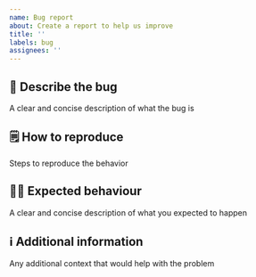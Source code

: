 ```yaml
---
name: Bug report
about: Create a report to help us improve
title: ''
labels: bug
assignees: ''
---
```


## 🐛 Describe the bug

A clear and concise description of what the bug is

## 🗒 How to reproduce

Steps to reproduce the behavior

## 💃🏽 Expected behaviour

A clear and concise description of what you expected to happen

## ℹ️ Additional information

Any additional context that would help with the problem
